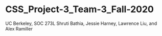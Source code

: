 # CSS_Project-3_Team-3_Fall-2020
UC Berkeley, SOC 273L
Shruti Bathia, Jessie Harney, Lawrence Liu, and Alex Ramiller
